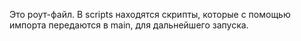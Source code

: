 Это роут-файл. В scripts находятся скрипты, которые с помощью импорта передаются в main, для дальнейшего запуска.
